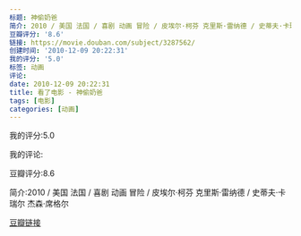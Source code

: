 ```yaml
---
标题: 神偷奶爸
简介: 2010 / 美国 法国 / 喜剧 动画 冒险 / 皮埃尔·柯芬 克里斯·雷纳德 / 史蒂夫·卡瑞尔 杰森·席格尔
豆瓣评分: '8.6'
链接: https://movie.douban.com/subject/3287562/
创建时间: '2010-12-09 20:22:31'
我的评分: '5.0'
标签: 动画
评论:
date: 2010-12-09 20:22:31
title: 看了电影 - 神偷奶爸
tags: [电影]
categories: [动画]
---
```


我的评分:5.0

我的评论:

豆瓣评分:8.6

简介:2010 / 美国 法国 / 喜剧 动画 冒险 / 皮埃尔·柯芬 克里斯·雷纳德 / 史蒂夫·卡瑞尔 杰森·席格尔

[豆瓣链接](https://movie.douban.com/subject/3287562/)

